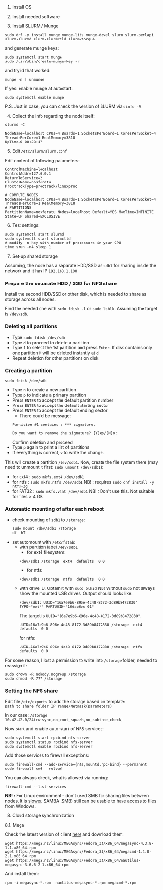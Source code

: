 1. Install OS

2. Install needed software

3. Install SLURM / Munge

```
sudo dnf -y install munge munge-libs munge-devel slurm slurm-perlapi slurm-slurmd slurm-slurmctld slurm-torque
```
  and generate munge keys:
```
sudo systemctl start munge
sudo /usr/sbin/create-munge-key -r
```
and try id that worked:
```
munge -n | unmunge
```
If yes: enable munge at autostart:
```
sudo systemctl enable munge
```

P.S. Just in case, you can check the version of SLURM via `sinfo -V`


4.  Collect the info regarding the node itself:

```
slurmd -C
```

```
NodeName=localhost CPUs=4 Boards=1 SocketsPerBoard=1 CoresPerSocket=4 ThreadsPerCore=1 RealMemory=3818
UpTime=0-00:28:47
```

5. Edit `/etc/slurm/slurm.conf`

Edit content of following parameters:

```
ControlMachine=localhost
ControlAddr=127.0.0.1
ReturnToService=2
ClusterName=nosferatu
ProctrackType=proctrack/linuxproc
```

```
# COMPUTE NODES
NodeName=localhost CPUs=4 Boards=1 SocketsPerBoard=1 CoresPerSocket=4 ThreadsPerCore=1 RealMemory=3818
# PARTITIONS
PartitionName=nosferatu Nodes=localhost Default=YES MaxTime=INFINITE State=UP Shared=EXCLUSIVE
```

6. Test settings:
```
sudo systemctl start slurmd
sudo systemctl start slurmctld
# modify -n key with number of processors in your CPU
time srun -n4 sleep 1
```


7. Set-up shared storage

Assuming, the node has a separate HDD/SSD as `sdb1` for sharing inside the network and it has IP `192.168.1.100`

### Prepare the separate HDD / SSD for NFS share

Install the second HDD/SSD or other disk, which is needed to share as storage across all nodes.

Find the needed one with `sudo fdisk -l` or `sudo lsblk`. Assuming the target is `/dev/sdb`.

### Deleting all partitions
- Type `sudo fdisk /dev/sdb`
- Type `d` to proceed to delete a partition
- Type `1` to select the 1st partition and press `Enter`. If disk contains only one partition it will be deleted instantly at `d`
- Repeat deletion for other partitions on disk

### Creating a partition
```
sudo fdisk /dev/sdb
```
- Type `n` to create a new partition
- Type `p` to indicate a primary partition
- Press `ENTER` to accept the default partition number
- Press `ENTER` to accept the default starting sector
- Press `ENTER` to accept the default ending sector
  - There could be message:
  ```
  Partition #1 contains a *** signature.

  Do you want to remove the signature? [Y]es/[N]o:
  ```
  Confirm deletion and proceed
- Type `p` again to print a list of partitions
- If everything is correct, `w` to write the change.

This will create a partition `/dev/sdb1`. Now, create the file system there (may need to unmount it first: `sudo umount /dev/sdb1`):
- for ext4 : `sudo mkfs.ext4 /dev/sdb1`
- for ntfs : `sudo mkfs.ntfs /dev/sdb1`
    NB! : requires `sudo dnf install -y ntfs-3g`
- for FAT32 : `sudo mkfs.vfat /dev/sdb1`
    NB! : Don't use this. Not suitable for files > 4 GB

### Automatic mounting of after each reboot
- check mounting of `sdb1` to `/storage`:
  ```
  sudo mount /dev/sdb1 /storage
  df -hT
  ```
- set automount with `/etc/fstab`:
  - with partition label `/dev/sdb1`
      - for ext4 filesystem:
    ```
    /dev/sdb1 /storage  ext4  defaults  0 0
    ```
      - for ntfs:
    ```
    /dev/sdb1 /storage  ntfs  defaults  0 0
    ```
  - with drive ID. Obtain it with `sudo blkid`
    NB! Without `sudo` not always show the mounted USB drives.
    Output should looks like:
    ```
    /dev/sdb1: UUID="16a7e9b6-896e-4c48-8172-3d89b8472830" TYPE="ext4" PARTUUID="16dae6bc-01"
    ```
    The target is `UUID="16a7e9b6-896e-4c48-8172-3d89b8472830"`.
    ```
    UUID=16a7e9b6-896e-4c48-8172-3d89b8472830 /storage  ext4  defaults  0 0
    ```
    for ntfs:
    ```
    UUID=16a7e9b6-896e-4c48-8172-3d89b8472830 /storage  ntfs  defaults  0 0
    ```

For some reason, I lost a permission to write into `/storage` folder, needed to reassign it:
```
sudo chown -R nobody.nogroup /storage
sudo chmod -R 777 /storage
```

### Setting the NFS share
Edit file `/etc/exports` to add the storage based on template:
`path_to_share_folder IP_range/Netmask(parameters)`

In our case:
`/storage 10.42.42.0/24(rw,sync,no_root_squash,no_subtree_check)`

Now start and enable auto-start of NFS services:
```
sudo systemctl start rpcbind nfs-server
sudo systemctl status rpcbind nfs-server
sudo systemctl enable rpcbind nfs-server
```

Add those services to firewall exceptions:
```
sudo firewall-cmd --add-service={nfs,mountd,rpc-bind} --permanent
sudo firewall-cmd --reload
```

You can always check, what is allowed via running:
```
firewall-cmd --list-services
```

**NB! :** For Linux environment - don't used SMB for sharing files between nodes. It is [slower](https://ferhatakgun.com/network-share-performance-differences-between-nfs-smb/). SAMBA (SMB) still can be usable to have access to files from Windows.

8. Cloud storage synchronization

  8.1. Mega

Check the latest version of client [here](https://mega.nz/linux/MEGAsync/) and download them:
```
wget https://mega.nz/linux/MEGAsync/Fedora_33/x86_64/megasync-4.3.8-1.1.x86_64.rpm
wget https://mega.nz/linux/MEGAsync/Fedora_33/x86_64/megacmd-1.4.0-2.1.x86_64.rpm
wget https://mega.nz/linux/MEGAsync/Fedora_33/x86_64/nautilus-megasync-3.6.6-2.1.x86_64.rpm
```

And install them:
```
rpm -i megasync-*.rpm  nautilus-megasync-*.rpm megacmd-*.rpm
```

